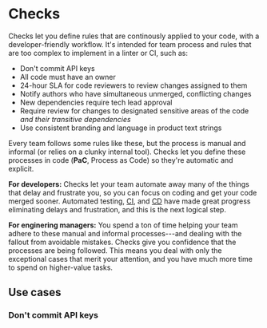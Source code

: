 # Checks

Checks let you define rules that are continously applied to your code, with a developer-friendly workflow. It's intended for team process and rules that are too complex to implement in a linter or CI, such as:

- Don't commit API keys
- All code must have an owner
- 24-hour SLA for code reviewers to review changes assigned to them
- Notify authors who have simultaneous unmerged, conflicting changes
- New dependencies require tech lead approval
- Require review for changes to designated sensitive areas of the code *and their transitive dependencies*
- Use consistent branding and language in product text strings

Every team follows some rules like these, but the process is manual and informal (or relies on a clunky internal tool). Checks let you define these processes in code (**PaC**, Process as Code) so they're automatic and explicit.

**For developers:** Checks let your team automate away many of the things that delay and frustrate you, so you can focus on coding and get your code merged sooner. Automated testing, [CI](https://en.wikipedia.org/wiki/Continuous_integration), and [CD](https://en.wikipedia.org/wiki/Continuous_deployment) have made great progress eliminating delays and frustration, and this is the next logical step.

**For enginering managers:** You spend a ton of time helping your team adhere to these manual and informal processes---and dealing with the fallout from avoidable mistakes. Checks give you confidence that the processes are being followed. This means you deal with only the exceptional cases that merit your attention, and you have much more time to spend on higher-value tasks.

<!-- **For internal tools teams:** Checks are a core part of Sourcegraph, which handles all the complexity of authenticating, syncing, storing, scaling, and serving the repository and other data. TODO, focus more on the problems it solves for internal tools teams instead of assuming they want to build it in house and arguing against it -->

## Use cases

### Don't commit API keys



<!--

Sourcegraph extensions lets your team all use the same tools. Sourcegraph checks lets your team all use the same rules.

Checks is like having an extra tech lead, security engineer, and architect on each team. Price it like the cost of those folks' salaries?

PaC: Process as Code (like IaC, infrastructure as code)

-->
